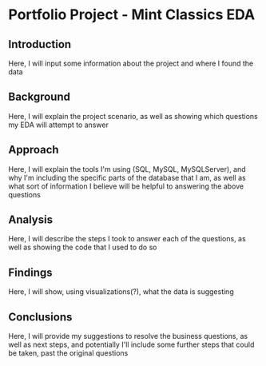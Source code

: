 # Portfolio Project - Mint Classics EDA

## Introduction
Here, I will input some information about the project and where I found the data

## Background
Here, I will explain the project scenario, as well as showing which questions my EDA will attempt to answer

## Approach
Here, I will explain the tools I'm using (SQL, MySQL, MySQLServer), and why I'm including the specific parts of the database that I am, as well as what sort of information I believe will be helpful to answering the above questions

## Analysis
Here, I will describe the steps I took to answer each of the questions, as well as showing the code that I used to do so

## Findings
Here, I will show, using visualizations(?), what the data is suggesting

## Conclusions
Here, I will provide my suggestions to resolve the business questions, as well as next steps, and potentially I'll include some further steps that could be taken, past the original questions
